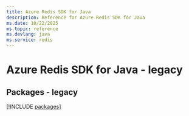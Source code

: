 ```yaml
---
title: Azure Redis SDK for Java
description: Reference for Azure Redis SDK for Java
ms.date: 10/22/2025
ms.topic: reference
ms.devlang: java
ms.service: redis
---
```

# Azure Redis SDK for Java - legacy
## Packages - legacy
[!INCLUDE [packages](redis-index.md)]